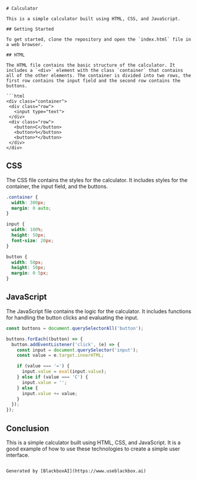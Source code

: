  ```
# Calculator

This is a simple calculator built using HTML, CSS, and JavaScript.

## Getting Started

To get started, clone the repository and open the `index.html` file in a web browser.

## HTML

The HTML file contains the basic structure of the calculator. It includes a `<div>` element with the class `container` that contains all of the other elements. The container is divided into two rows, the first row contains the input field and the second row contains the buttons.

```html
<div class="container">
  <div class="row">
    <input type="text">
  </div>
  <div class="row">
    <button>C</button>
    <button>%</button>
    <button>*</button>
  </div>
</div>
```

## CSS

The CSS file contains the styles for the calculator. It includes styles for the container, the input field, and the buttons.

```css
.container {
  width: 300px;
  margin: 0 auto;
}

input {
  width: 100%;
  height: 50px;
  font-size: 20px;
}

button {
  width: 50px;
  height: 50px;
  margin: 0 5px;
}
```

## JavaScript

The JavaScript file contains the logic for the calculator. It includes functions for handling the button clicks and evaluating the input.

```javascript
const buttons = document.querySelectorAll('button');

buttons.forEach((button) => {
  button.addEventListener('click', (e) => {
    const input = document.querySelector('input');
    const value = e.target.innerHTML;

    if (value === '=') {
      input.value = eval(input.value);
    } else if (value === 'C') {
      input.value = '';
    } else {
      input.value += value;
    }
  });
});
```

## Conclusion

This is a simple calculator built using HTML, CSS, and JavaScript. It is a good example of how to use these technologies to create a simple user interface.
```

Generated by [BlackboxAI](https://www.useblackbox.ai)